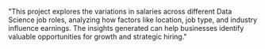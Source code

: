 "This project explores the variations in salaries across different Data Science job roles, analyzing how factors like location, job type, and industry influence earnings. The insights generated can help businesses identify valuable opportunities for growth and strategic hiring."
